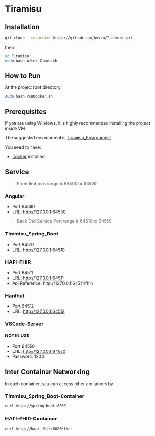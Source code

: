 # Tiramisu

## Installation

``` bash
git clone --recursive https://github.com/Avvco/Tiramisu.git 
```

then

```bash
cd Tiramisu
sudo bash After_Clone.sh
```

## How to Run

At the project root directory

```bash
sudo bash runDocker.sh
```

## Prerequisites

If you are using Windows, it is highly recommended installing the project inside VM

The suggested environment is [Tiramisu_Environment](https://github.com/Avvco/Tiramisu_Environment)

You need to have:

- [Docker](https://www.docker.com/) installed

## Service

> Front End port range is 64500 to 64509

### Angular

- Port 64500
- URL: <http://127.0.0.1:64500>

> Back End Service Port range is 64510 to 64550

### Tiramisu_Spring_Boot

- Port 64510
- URL: <http://127.0.0.1:64510>

### HAPI-FHIR

- Port 64511
- URL: <http://127.0.0.1:64511>
- Api Reference: <http://127.0.0.1:64511/fhir/>

### Hardhat
- Port 64512
- URL: <http://127.0.0.1:64512>

### VSCode-Server

#### NOT IN USE

- Port 64550
- URL: <http://127.0.0.1:64550>
- Password: 1234

## Inter Container Networking

In each container, you can access other containers by

### Tiramisu_Spring_Boot-Container

``` bash
curl http://spring-boot:8080
```

### HAPI-FHIR-Container

``` bash
curl http://hapi-fhir:8080/fhir
```
